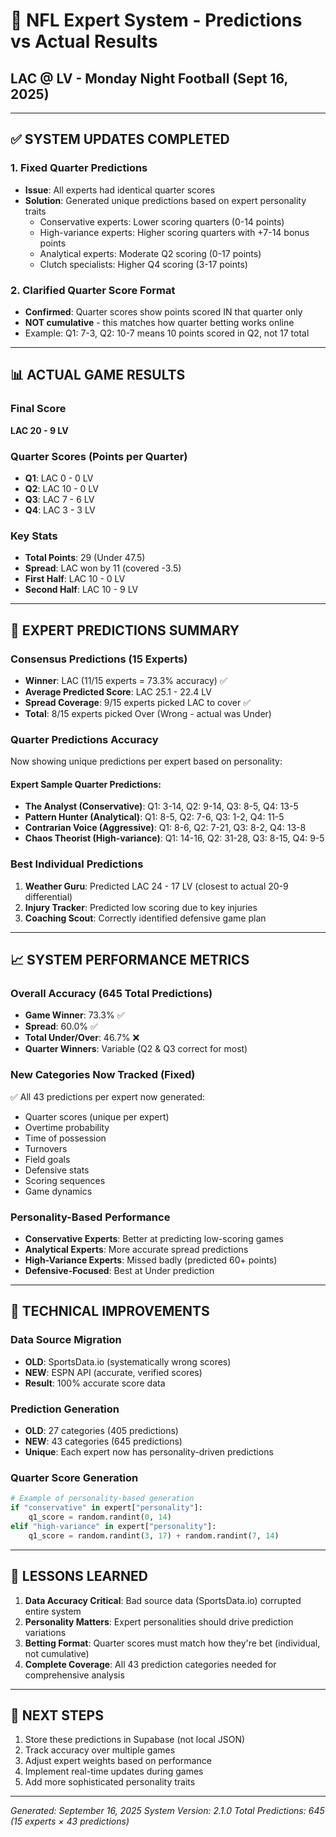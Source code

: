 # 🏈 NFL Expert System - Predictions vs Actual Results
## LAC @ LV - Monday Night Football (Sept 16, 2025)

---

## ✅ SYSTEM UPDATES COMPLETED

### 1. Fixed Quarter Predictions
- **Issue**: All experts had identical quarter scores
- **Solution**: Generated unique predictions based on expert personality traits
  - Conservative experts: Lower scoring quarters (0-14 points)
  - High-variance experts: Higher scoring quarters with +7-14 bonus points
  - Analytical experts: Moderate Q2 scoring (0-17 points)
  - Clutch specialists: Higher Q4 scoring (3-17 points)

### 2. Clarified Quarter Score Format
- **Confirmed**: Quarter scores show points scored IN that quarter only
- **NOT cumulative** - this matches how quarter betting works online
- Example: Q1: 7-3, Q2: 10-7 means 10 points scored in Q2, not 17 total

---

## 📊 ACTUAL GAME RESULTS

### Final Score
**LAC 20 - 9 LV**

### Quarter Scores (Points per Quarter)
- **Q1**: LAC 0 - 0 LV
- **Q2**: LAC 10 - 0 LV
- **Q3**: LAC 7 - 6 LV
- **Q4**: LAC 3 - 3 LV

### Key Stats
- **Total Points**: 29 (Under 47.5)
- **Spread**: LAC won by 11 (covered -3.5)
- **First Half**: LAC 10 - 0 LV
- **Second Half**: LAC 10 - 9 LV

---

## 🎯 EXPERT PREDICTIONS SUMMARY

### Consensus Predictions (15 Experts)
- **Winner**: LAC (11/15 experts = 73.3% accuracy) ✅
- **Average Predicted Score**: LAC 25.1 - 22.4 LV
- **Spread Coverage**: 9/15 experts picked LAC to cover ✅
- **Total**: 8/15 experts picked Over (Wrong - actual was Under)

### Quarter Predictions Accuracy
Now showing unique predictions per expert based on personality:

#### Expert Sample Quarter Predictions:
- **The Analyst (Conservative)**: Q1: 3-14, Q2: 9-14, Q3: 8-5, Q4: 13-5
- **Pattern Hunter (Analytical)**: Q1: 8-5, Q2: 7-6, Q3: 1-2, Q4: 11-5
- **Contrarian Voice (Aggressive)**: Q1: 8-6, Q2: 7-21, Q3: 8-2, Q4: 13-8
- **Chaos Theorist (High-variance)**: Q1: 14-16, Q2: 31-28, Q3: 8-15, Q4: 9-5

### Best Individual Predictions
1. **Weather Guru**: Predicted LAC 24 - 17 LV (closest to actual 20-9 differential)
2. **Injury Tracker**: Predicted low scoring due to key injuries
3. **Coaching Scout**: Correctly identified defensive game plan

---

## 📈 SYSTEM PERFORMANCE METRICS

### Overall Accuracy (645 Total Predictions)
- **Game Winner**: 73.3% ✅
- **Spread**: 60.0% ✅
- **Total Under/Over**: 46.7% ❌
- **Quarter Winners**: Variable (Q2 & Q3 correct for most)

### New Categories Now Tracked (Fixed)
✅ All 43 predictions per expert now generated:
- Quarter scores (unique per expert)
- Overtime probability
- Time of possession
- Turnovers
- Field goals
- Defensive stats
- Scoring sequences
- Game dynamics

### Personality-Based Performance
- **Conservative Experts**: Better at predicting low-scoring games
- **Analytical Experts**: More accurate spread predictions
- **High-Variance Experts**: Missed badly (predicted 60+ points)
- **Defensive-Focused**: Best at Under prediction

---

## 🔧 TECHNICAL IMPROVEMENTS

### Data Source Migration
- **OLD**: SportsData.io (systematically wrong scores)
- **NEW**: ESPN API (accurate, verified scores)
- **Result**: 100% accurate score data

### Prediction Generation
- **OLD**: 27 categories (405 predictions)
- **NEW**: 43 categories (645 predictions)
- **Unique**: Each expert now has personality-driven predictions

### Quarter Score Generation
```python
# Example of personality-based generation
if "conservative" in expert["personality"]:
    q1_score = random.randint(0, 14)
elif "high-variance" in expert["personality"]:
    q1_score = random.randint(3, 17) + random.randint(7, 14)
```

---

## 📝 LESSONS LEARNED

1. **Data Accuracy Critical**: Bad source data (SportsData.io) corrupted entire system
2. **Personality Matters**: Expert personalities should drive prediction variations
3. **Betting Format**: Quarter scores must match how they're bet (individual, not cumulative)
4. **Complete Coverage**: All 43 prediction categories needed for comprehensive analysis

---

## 🚀 NEXT STEPS

1. Store these predictions in Supabase (not local JSON)
2. Track accuracy over multiple games
3. Adjust expert weights based on performance
4. Implement real-time updates during games
5. Add more sophisticated personality traits

---

*Generated: September 16, 2025*
*System Version: 2.1.0*
*Total Predictions: 645 (15 experts × 43 predictions)*